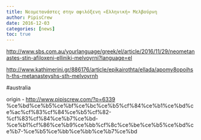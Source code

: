 ```yaml
---
title: Νεομετανάστες στην αφιλόξενη «Ελληνική» Μελβούρνη
author: PipisCrew
date: 2016-12-03
categories: [news]
toc: true
---
```


http://www.sbs.com.au/yourlanguage/greek/el/article/2016/11/29/neometanastes-stin-afiloxeni-elliniki-melvoyrni?language=el

http://www.kathimerini.gr/886176/article/epikairothta/ellada/apomy8opoihsh-ths-metanasteyshs-sth-melvoyrnh

#australia

origin - http://www.pipiscrew.com/?p=6339 %ce%bd%ce%b5%ce%bf%ce%bc%ce%b5%cf%84%ce%b1%ce%bd%ce%ac%cf%83%cf%84%ce%b5%cf%82-%cf%83%cf%84%ce%b7%ce%bd-%ce%b1%cf%86%ce%b9%ce%bb%cf%8c%ce%be%ce%b5%ce%bd%ce%b7-%ce%b5%ce%bb%ce%bb%ce%b7%ce%bd